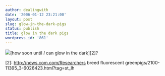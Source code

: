 ```yaml
---
author: dealingwith
date: '2006-01-12 23:21:00'
layout: post
slug: glow-in-the-dark-pigs
status: publish
title: glow in the dark pigs
wordpress_id: '861'
---
```


![][1][how soon until _I_ can glow in the dark][2]?

   [1]:
http://newsimg.bbc.co.uk/media/images/41208000/jpg/_41208332_glow203.jpg

   [2]: http://news.com.com/Researchers breed fluorescent greenpigs/2100-11395_3-6026423.html?tag=st_lh

